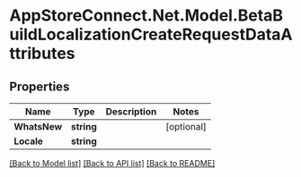 # AppStoreConnect.Net.Model.BetaBuildLocalizationCreateRequestDataAttributes

## Properties

Name | Type | Description | Notes
------------ | ------------- | ------------- | -------------
**WhatsNew** | **string** |  | [optional] 
**Locale** | **string** |  | 

[[Back to Model list]](../README.md#documentation-for-models) [[Back to API list]](../README.md#documentation-for-api-endpoints) [[Back to README]](../README.md)

